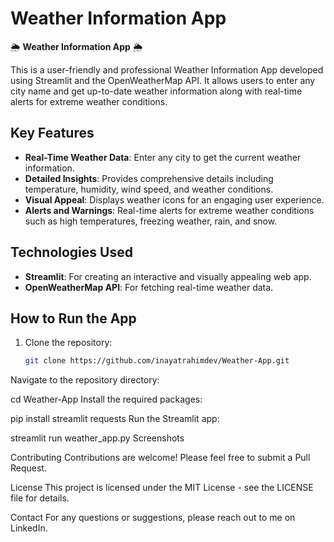 # Weather Information App

🌦️ **Weather Information App** 🌦️

This is a user-friendly and professional Weather Information App developed using Streamlit and the OpenWeatherMap API. It allows users to enter any city name and get up-to-date weather information along with real-time alerts for extreme weather conditions.

## Key Features
- **Real-Time Weather Data**: Enter any city to get the current weather information.
- **Detailed Insights**: Provides comprehensive details including temperature, humidity, wind speed, and weather conditions.
- **Visual Appeal**: Displays weather icons for an engaging user experience.
- **Alerts and Warnings**: Real-time alerts for extreme weather conditions such as high temperatures, freezing weather, rain, and snow.

## Technologies Used
- **Streamlit**: For creating an interactive and visually appealing web app.
- **OpenWeatherMap API**: For fetching real-time weather data.

## How to Run the App
1. Clone the repository:
   ```bash
   git clone https://github.com/inayatrahimdev/Weather-App.git
Navigate to the repository directory:

cd Weather-App
Install the required packages:

pip install streamlit requests
Run the Streamlit app:


streamlit run weather_app.py
Screenshots

Contributing
Contributions are welcome! Please feel free to submit a Pull Request.

License
This project is licensed under the MIT License - see the LICENSE file for details.

Contact
For any questions or suggestions, please reach out to me on LinkedIn.